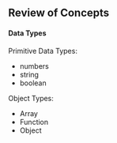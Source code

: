 ## Review of Concepts

#### Data Types

Primitive Data Types: 

+ numbers
+ string 
+ boolean

Object Types:

+ Array
+ Function
+ Object

